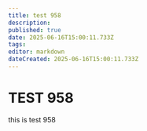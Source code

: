 ```yaml
---
title: test 958
description: 
published: true
date: 2025-06-16T15:00:11.733Z
tags: 
editor: markdown
dateCreated: 2025-06-16T15:00:11.733Z
---
```


# TEST 958
this is test 958
